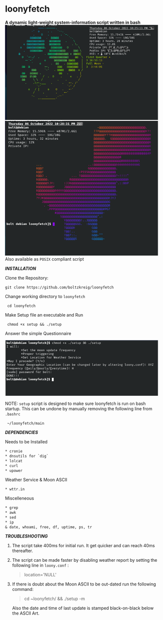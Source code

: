 loonyfetch
===================================
**A dynamic light-weight system-information script written in bash**
![With_Network](Picture1.png)
![Without_Network](Picture2.png)
Also available as `POSIX` compliant script

***INSTALLATION***

Clone the Repository:

    git clone https://github.com/boltzkreig/loonyfetch
    
Change working directory to `loonyfetch`

     cd loonyfetch
     
Make Setup file an executable and Run

     chmod +x setup && ./setup
     
Answer the simple Questionnaire

![Sample Questionnaire](questionnaire.png)

NOTE: `setup` script is designed to make sure loonyfetch is run on bash startup. This can be undone by manually removing the following line from `.bashrc`

     ~/loonyfetch/main

***DEPENDENCIES***

Needs to be Installed

    * cronie
    * dnsutils for `dig`
    * lolcat
    * curl
	* upower

Weather Service & Moon ASCII 

    * wttr.in

Miscelleneous

    * grep
    * awk
    * sed
    * ip
    & date, whoami, free, df, uptime, ps, tr

***TROUBLESHOOTING***
1. The script take 400ms for initial run. It get quicker and can reach 40ms thereafter.
2. The script can be made faster by disabling weather report by setting the following line in `loony.conf` :
    > location='NULL'
3. If there is doubt about the Moon ASCII to be out-dated run the following command:
    > cd ~loonyfetch/ && ./setup -m
   
   Also the date and time of last update is stamped black-on-black below the ASCII Art.

